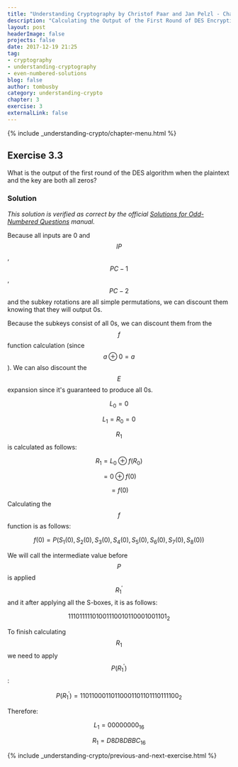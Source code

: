 ```yaml
---
title: "Understanding Cryptography by Christof Paar and Jan Pelzl - Chapter 3 Solutions - Ex3.3"
description: "Calculating the Output of the First Round of DES Encryption with All 0s"
layout: post
headerImage: false
projects: false
date: 2017-12-19 21:25
tag:
- cryptography
- understanding-cryptography
- even-numbered-solutions
blog: false
author: tombusby
category: understanding-crypto
chapter: 3
exercise: 3
externalLink: false
---
```


{% include _understanding-crypto/chapter-menu.html %}

## Exercise 3.3

What is the output of the first round of the DES algorithm when the plaintext and the key are both all zeros?

### Solution

*This solution is verified as correct by the official [Solutions for Odd-Numbered Questions](http://wiki.crypto.rub.de/Buch/en/download/Understanding_Cryptography_Odd_Solutions.pdf) manual.*

Because all inputs are 0 and $$IP$$, $$PC-1$$, $$PC-2$$ and the subkey rotations are all simple permutations, we can discount them knowing that they will output 0s.

Because the subkeys consist of all 0s, we can discount them from the $$f$$ function calculation (since $$ a \oplus 0 = a $$). We can also discount the $$E$$ expansion since it's guaranteed to produce all 0s.

$$ L_0 = 0 $$

$$ L_1 = R_0 = 0 $$

$$ R_1 $$ is calculated as follows:

$$ R_1 = L_0 \oplus f(R_0) $$

$$ = 0 \oplus f(0) $$

$$ = f(0) $$

Calculating the $$f$$ function is as follows:

$$ f(0) = P(S_1(0), S_2(0), S_3(0), S_4(0), S_5(0), S_6(0), S_7(0), S_8(0)) $$

We will call the intermediate value before $$P$$ is applied $$R_1^\prime$$ and it after applying all the S-boxes, it is as follows:

$$ 11101111101001110010110001001101_2 $$

To finish calculating $$R_1$$ we need to apply $$P(R_1^\prime)$$:

$$ P(R_1^\prime) = 11011000110110001101101110111100_2 $$

Therefore:

$$ L_1 = 00000000_{16} $$

$$ R_1 = D8D8DBBC_{16} $$

{% include _understanding-crypto/previous-and-next-exercise.html %}
